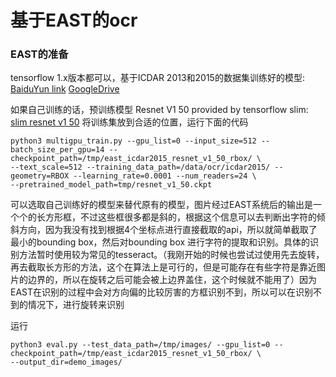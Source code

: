 # 基于EAST的ocr

### EAST的准备
tensorflow 1.x版本都可以，基于ICDAR 2013和2015的数据集训练好的模型: [BaiduYun link](http://pan.baidu.com/s/1jHWDrYQ) [GoogleDrive](https://drive.google.com/open?id=0B3APw5BZJ67ETHNPaU9xUkVoV0U)


如果自己训练的话，预训练模型 Resnet V1 50 provided by tensorflow slim: [slim resnet v1 50](http://download.tensorflow.org/models/resnet_v1_50_2016_08_28.tar.gz)
将训练集放到合适的位置，运行下面的代码

```
python3 multigpu_train.py --gpu_list=0 --input_size=512 --batch_size_per_gpu=14 --checkpoint_path=/tmp/east_icdar2015_resnet_v1_50_rbox/ \
--text_scale=512 --training_data_path=/data/ocr/icdar2015/ --geometry=RBOX --learning_rate=0.0001 --num_readers=24 \
--pretrained_model_path=tmp/resnet_v1_50.ckpt
```
可以选取自己训练好的模型来替代原有的模型，图片经过EAST系统后的输出是一个个的长方形框，不过这些框很多都是斜的，根据这个信息可以去判断出字符的倾斜方向，因为我没有找到根据4个坐标点进行直接截取的api，所以就简单截取了最小的bounding box，然后对bounding box 进行字符的提取和识别。具体的识别方法暂时使用较为常见的tesseract。（我刚开始的时候也尝试过使用先去旋转，再去截取长方形的方法，这个在算法上是可行的，但是可能存在有些字符是靠近图片的边界的，所以在旋转之后可能会被上边界盖住，这个时候就不能用了）因为EAST在识别的过程中会对方向偏的比较厉害的方框识别不到，所以可以在识别不到的情况下，进行旋转来识别

运行
```
python3 eval.py --test_data_path=/tmp/images/ --gpu_list=0 --checkpoint_path=/tmp/east_icdar2015_resnet_v1_50_rbox/ \
--output_dir=demo_images/
```



